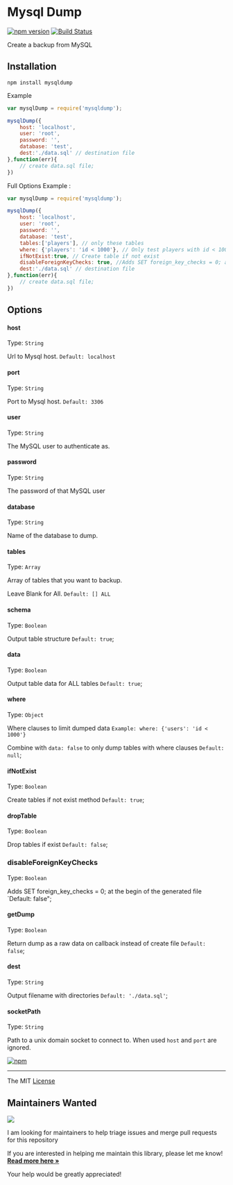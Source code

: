 # Mysql Dump

[![npm version](https://badge.fury.io/js/mysqldump.svg)](http://badge.fury.io/js/mysqldump) [![Build Status](https://travis-ci.org/webcaetano/mysqldump.svg?branch=master)](https://travis-ci.org/webcaetano/mysqldump)

Create a backup from MySQL

## Installation

```
npm install mysqldump
```

Example 
```javascript
var mysqlDump = require('mysqldump');

mysqlDump({
	host: 'localhost',
	user: 'root',
	password: '',
	database: 'test',
	dest:'./data.sql' // destination file
},function(err){
	// create data.sql file;
})
```

Full Options Example :

```javascript
var mysqlDump = require('mysqldump');

mysqlDump({
	host: 'localhost',
	user: 'root',
	password: '',
	database: 'test',
	tables:['players'], // only these tables
	where: {'players': 'id < 1000'}, // Only test players with id < 1000
	ifNotExist:true, // Create table if not exist
	disableForeignKeyChecks: true, //Adds SET foreign_key_checks = 0; at the file begin
	dest:'./data.sql' // destination file
},function(err){
	// create data.sql file;
})
```


## Options


#### host

Type: `String`

Url to Mysql host. `Default: localhost`

#### port

Type: `String`

Port to Mysql host. `Default: 3306`

#### user

Type: `String`

The MySQL user to authenticate as.

#### password

Type: `String`

The password of that MySQL user

#### database

Type: `String`

Name of the database to dump.

#### tables 

Type: `Array`

Array of tables that you want to backup.

Leave Blank for All. `Default: [] ALL`

#### schema 

Type: `Boolean`

Output table structure `Default: true`;

#### data 

Type: `Boolean`

Output table data for ALL tables `Default: true`;

#### where
Type: `Object`

Where clauses to limit dumped data `Example: where: {'users': 'id < 1000'}`

Combine with `data: false` to only dump tables with where clauses  `Default: null`;

#### ifNotExist 

Type: `Boolean`

Create tables if not exist method `Default: true`;

#### dropTable 

Type: `Boolean`

Drop tables if exist `Default: false`;

### disableForeignKeyChecks

Type: `Boolean`

Adds SET foreign_key_checks = 0; at the begin of the generated file `Default: false";

#### getDump 

Type: `Boolean`

Return dump as a raw data on callback instead of create file `Default: false`;

#### dest 

Type: `String`

Output filename with directories `Default: './data.sql'`;

#### socketPath

Type: `String`

Path to a unix domain socket to connect to. When used `host` and `port` are ignored.

[![npm](https://nodei.co/npm/mysqldump.png?downloads=true&downloadRank=true&stars=true)](https://www.npmjs.com/package/mysqldump)

---------------------------------

The MIT [License](https://raw.githubusercontent.com/webcaetano/mysqldump/master/LICENSE.md)


Maintainers Wanted
---

![](https://img.shields.io/badge/maintainers-wanted-red.svg)

I am looking for maintainers to help triage issues and merge pull requests for this repository

If you are interested in helping me maintain this library, please let me know! [**Read more here &raquo;**](https://github.com/webcaetano/mysqldump/issues/34)

Your help would be greatly appreciated!

